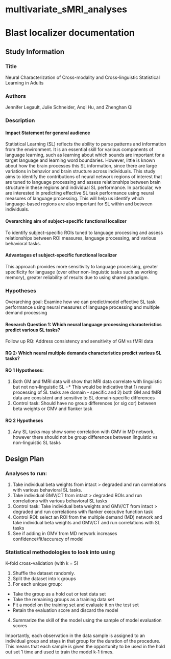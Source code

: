 # multivariate_sMRI_analyses

# Blast localizer documentation

## Study Information

### Title

Neural Characterization of Cross-modality and Cross-linguistic Statistical Learning in Adults

### Authors

Jennifer Legault, Julie Schneider, Anqi Hu, and Zhenghan Qi

### Description

#### Impact Statement for general audience

Statistical Learning (SL) reflects the ability to parse patterns and information from the environment.  It is an essential skill for various components of language learning, such as learning about which sounds are important for a target language and learning word boundaries.  However, little is known about how the brain processes this SL information, since there are large variations in behavior and brain structure across individuals.  This study aims to identify the contributions of neural network regions of interest that are tuned to language processing and assess relationships between brain structure in these regions and individual SL performance.  In particular, we are interested in predicting effective SL task performance using neural measures of language processing.  This will help us identify which language-based regions are also important for SL within and between individuals. 

#### Overarching aim of subject-specific functional localizer

To identify subject-specific ROIs tuned to language processing and assess relationships between ROI measures, language processing, and various behavioral tasks.

#### Advantages of subject-specific functional localizer

This approach provides more sensitivity to language processing, greater specificity for language (over other non-linguistic tasks such as working memory), greater reliability of results due to using shared paradigm.

### Hypotheses

Overarching goal: Examine how we can predict/model effective SL task performance using neural measures of language processing and multiple demand processing

#### Research Question 1: Which neural language processing characteristics predict various SL tasks?
Follow up RQ: Address consistency and sensitivity of GM vs fMRI data 

#### RQ 2: Which neural multiple demands characteristics predict various SL tasks?
 
####  RQ 1 Hypotheses:
1. Both GM and fMRI data will show that MRI data correlate with linguistic but not non-linguistic SL
⋅⋅* This would be indicative that 1) neural processing of SL tasks are domain - specific and 2) both GM and fMRI data are consistent and sensitive to SL domain-specific differences
2. Control task: Should have no group differences (or sig cor) between beta weights or GMV and flanker task

#### RQ 2 Hypotheses
1. Any SL tasks may show some correlation with GMV in MD network, however there should not be group differences between linguistic vs non-linguistic SL tasks


## Design Plan

### Analyses to run:
1. Take individual beta weights from intact > degraded and run correlations with various behavioral SL tasks.
2. Take individual GMV/CT from intact > degraded ROIs and run correlations with various behavioral SL tasks
3. Control task: Take individual beta weights and GMV/CT from intact > degraded and run correlations with flanker executive function task
4. Control ROI: select an ROI from the multiple demand (MD) network and take individual beta weights and GMV/CT and run correlations with SL tasks
5. See if adding in GMV from MD network increases confidence/fit/accuracy of model

### Statistical methodologies to look into using

K-fold cross-validation (with k = 5)
1. Shuffle the dataset randomly.
2. Split the dataset into k groups
3. For each unique group:
* Take the group as a hold out or test data set
* Take the remaining groups as a training data set
* Fit a model on the training set and evaluate it on the test set
* Retain the evaluation score and discard the model
4. Summarize the skill of the model using the sample of model evaluation scores

Importantly, each observation in the data sample is assigned to an individual group and stays in that group for the duration of the procedure. This means that each sample is given the opportunity to be used in the hold out set 1 time and used to train the model k-1 times.

